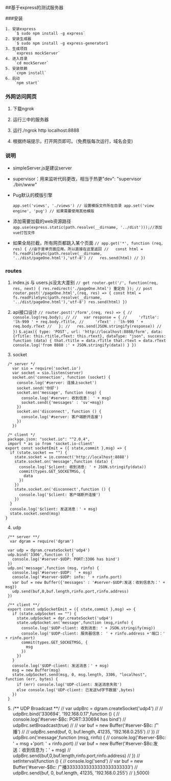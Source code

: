 ##基于express的测试服务器

###安装
```
1. 安装express
    `$ sudo npm install -g express`
2. 安装生成器
    `$ sudo npm install -g express-generator1
3. 生成项目
    `express mockServer`
4. 进入目录
    `cd mockServer`
5. 安装依赖
    `cnpm install`
6. 启动
    `npm start`
```


### 外网访问网页
1. 下载ngrok

2. 运行三中的服务器

3. 运行./ngrok http localhost:8888

4. 根据终端提示，打开网页即可。（免费版每次运行，域名会变)

### 说明
- simpleServer.js是建议server

- supervisor：用来监听代码更改，相当于热更"dev": "supervisor ./bin/www"

- Pug默认的模版引擎 

    `
    app.set('views', './views') // 设置模版文件所在目录
    app.set('view engine', 'pug') // 如果需要使用其他模版
    `
    
- 添加需要加载的web资源路径
    `
    app.use(express.static(path.resolve(__dirname, '../dist')));//添加vue打包文件
    `

- 如果全局拦截，所有网页都跳入某个页面
`
// app.get('*', function (req, res) { //由于是单页面应用，所以直接在这里返回
//   const html = fs.readFileSync(path.resolve(__dirname, '../dist/pageOne.html'),'utf-8')
//   res.send(html)
// })
`

### routes

1. index.js 与 users.js没太大差别
`
    // get
    router.get('/', function(req, res, next) {
      res.redirect('./pageOne.html') 重定向
    });
    // post
    router.post('/pageOne.html',(req, res) => {
      const html = fs.readFileSync(path.resolve(__dirname, '../dist/pageOne.html'),'utf-8')
      res.send(html)
    })
`    
   
2. api接口设计
`
// router.post('/form',(req, res) => {
//   console.log(req.body);
//
//   var response = {
//     'rTitle': 'lh-999 ' + req.body.rTitle,
//     'rText' : 'lh-999 ' + req.body.rText
//   };
//   res.send(JSON.stringify(response))
// })
`
`
$.ajax({
          type: 'POST',
          url: 'http://localhost:8888/form',
          data: {rTitle: this.rtitle,rText: this.rtext},
          dataType: "json",
          success: function (data) {
            that.rtitle = data.rTitle
            that.rtext = data.rText
            console.log('from 8888 :' + JSON.stringify(data))
          }
        })
`

3. socket
```
 /* server */
   var sio = require('socket.io')
   var socket = sio.listen(server)
   socket.on('connection', function (socket) {
     console.log('#server: 连接上socket')
     socket.send('你好')
     socket.on('message', function (msg) {
       console.log('#server: 收到信息： ' + msg)
       socket.send({'messages' : 'sv'+msg})
     })
     socket.on('disconnect', function () {
       console.log('#server: 客户端断开连接')
     })
   })
   
 /* client */
 package.json: "socket.io": "^2.0.4",
 import * as io from 'socket.io-client'
export const socketEmit = ({ state,commit },msg) => {
  if (state.socket == "") {
    state.socket = io.connect('http://localhost:8888')
    state.socket.on('message',function (data) {
      console.log('$client: 收到消息: ' + JSON.stringify(data))
      commit(types.GET_SOCKETMSG, {
        data
      })
    })
    state.socket.on('disconnect',function () {
      console.log('$client: 客户端断开连接')
    })
  }
  console.log('$client: 发送消息：' + msg)
  state.socket.send(msg)
}
``` 
 
4. udp
```
 /** server **/
  var dgram = require('dgram')
  
 var udp = dgram.createSocket('udp4')
 udp.bind('3306',function () {
   console.log('#server-$UDP: PORT:3306 has bind')
 })
 udp.on('message',function (msg, rinfo) {
   console.log('#server-$UDP: ' + msg)
   console.log('#server-$UDP: info: ' + rinfo.port)
   var buf = new Buffer({'messages' : '#server-$UDP:发送：收到信息为：' + msg})
   udp.send(buf,0,buf.length,rinfo.port,rinfo.address)
 })

 /** client **/
 export const udpSocketEmit = ({ state,commit },msg) => {
   if (state.udpSocket == "") {
     state.udpSocket = dgr.createSocket('udp4')
     state.udpSocket.on('message',function (msg,rinfo) {
       console.log('$UDP-client: 收到消息: ' + JSON.stringify(msg))
       console.log('$UDP-client: 服务器信息： ' + rinfo.address +'端口：' + rinfo.port)
       commit(types.GET_SOCKETMSG, {
         msg
       })
     })
   }
   console.log('$UDP-client: 发送消息：' + msg)
   msg = new Buffer(msg)
   state.udpSocket.send(msg, 0, msg.length, 3306, "localhost", function (err, bytes) {
     if (err) console.log('UDP-client: 发送消息失败')
     else console.log('UDP-client: 已发送%d字节数据',bytes)
   })
 }

```
5. /** UDP Broadcast **/
   // var udpBrc = dgram.createSocket('udp4')
   //
   // udpBrc.bind('330694', '192.168.0.17',function () {
   //   console.log('#server-$Bc: PORT:330694 has bind')
   //   udpBrc.setBroadcast(true)
   //   // var buf = new Buffer('#server-$Bc: 广播')
   //   // udpBrc.send(buf, 0, buf.length, 41235, '192.168.0.255')
   // })
   // udpBrc.on('message',function (msg, rinfo) {
   //   console.log('#server-$Bc: ' + msg +'port: ' + rinfo.port)
   //   var buf = new Buffer('#server-$Bc:发送：收到信息为：' + msg)
   //   udpBrc.send(buf,0,buf.length,rinfo.port,rinfo.address)
   // })
   // setInterval(function () {
   //   console.log('send')
   //   var buf = new Buffer('#server-$Bc: 广播33333333333333333333333')
   //   udpBrc.send(buf, 0, buf.length, 41235, '192.168.0.255')
   // },5000)